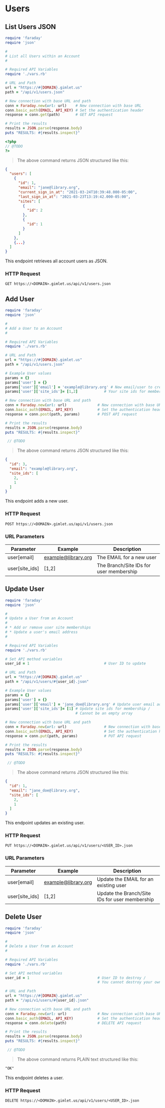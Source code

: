 # Users

## List Users JSON

```ruby
require 'faraday'
require 'json'

#
# List all Users within an Account
#

# Required API Variables
require './vars.rb'

# URL and Path
url = "https://#{DOMAIN}.gimlet.us"
path = "/api/v1/users.json"

# New connection with base URL and path
conn = Faraday.new(url: url)    # New connection with base URL
conn.basic_auth(EMAIL, API_KEY) # Set the authentication header
response = conn.get(path)       # GET API request

# Print the results
results = JSON.parse(response.body)
puts "RESULTS: #{results.inspect}"

```

```php
<?php
// @TODO
?>
```

> The above command returns JSON structured like this:

```json
{
  "users": [
    {
      "id": 1,
      "email": "jane@library.org",
      "current_sign_in_at": "2021-03-24T10:39:48.000-05:00",
      "last_sign_in_at": "2021-03-23T13:19:42.000-05:00",
      "sites": [
        {
          "id": 2
        },
        {
          "id": 1
        }
      ]
    },
    {...}
  ]
}
```

This endpoint retrieves all account users as JSON.

### HTTP Request

`GET https://<DOMAIN>.gimlet.us/api/v1/users.json`

## Add User

```ruby
require 'faraday'
require 'json'

#
# Add a User to an Account
#

# Required API Variables
require './vars.rb'

# URL and Path
url = "https://#{DOMAIN}.gimlet.us"
path = "/api/v1/users.json"

# Example User values
params = {}
params['user'] = {}
params['user']['email'] = 'example@library.org' # New email/user to create
params['user']['site_ids']= [1,2]            # Your site ids for membership

# New connection with base URL and path
conn = Faraday.new(url: url)              # New connection with base URL
conn.basic_auth(EMAIL, API_KEY)           # Set the authentication header
response = conn.post(path, params)        # POST API request

# Print the results
results = JSON.parse(response.body)
puts "RESULTS: #{results.inspect}"

```

```php
 // @TODO
```

> The above command returns JSON structured like this:

```json
{
  "id": 3,
  "email": "example@library.org",
  "site_ids": [
    2,
    1
  ]
}
```

This endpoint adds a new user.

### HTTP Request

`POST https://<DOMAIN>.gimlet.us/api/v1/users.json`

### URL Parameters

Parameter | Example | Description
--------- | ----------- | -----------
user[email]| example@library.org | The EMAIL for a new user
user[site_ids]| [1,2] | The Branch/Site IDs for user membership

## Update User

```ruby
require 'faraday'
require 'json'

#
# Update a User from an Account
#
# * Add or remove user site memberships
# * Update a user's email address
#

# Required API Variables
require './vars.rb'

# Set API method variables
user_id = 1                                  # User ID to update

# URL and Path
url = "https://#{DOMAIN}.gimlet.us"
path = "/api/v1/users/#{user_id}.json"

# Example User values
params = {}
params['user'] = {}
params['user']['email'] = 'jane_doe@library.org' # Update user email address
params['user']['site_ids']= [1] # Update site ids for membership /
                                # Cannot be an empty array

# New connection with base URL and path
conn = Faraday.new(url: url)                 # New connection with base URL
conn.basic_auth(EMAIL, API_KEY)              # Set the authentication header
response = conn.put(path, params)            # PUT API request

# Print the results
results = JSON.parse(response.body)
puts "RESULTS: #{results.inspect}"


```

```php
 // @TODO
```

> The above command returns JSON structured like this:

```json
{
  "id": 1,
  "email": "jane_doe@library.org",
  "site_ids": [
    2,
    1
  ]
}
```

This endpoint updates an existing user.

### HTTP Request

`PUT https://<DOMAIN>.gimlet.us/api/v1/users/<USER_ID>.json`

### URL Parameters

Parameter | Example | Description
--------- | ----------- | -----------
user[email]| example@library.org | Update the EMAIL for an existing user
user[site_ids]| [1,2] | Update the Branch/Site IDs for user membership

## Delete User

```ruby
require 'faraday'
require 'json'

#
# Delete a User from an Account
#

# Required API Variables
require './vars.rb'

# Set API method variables
user_id = 1                               # User ID to destroy /
                                          # You cannot destroy your own account

# URL and Path
url = "https://#{DOMAIN}.gimlet.us"
path = "/api/v1/users/#{user_id}.json"

# New connection with base URL and path
conn = Faraday.new(url: url)              # New connection with base URL
conn.basic_auth(EMAIL, API_KEY)           # Set the authentication header
response = conn.delete(path)              # DELETE API request

# Print the results
results = JSON.parse(response.body)
puts "RESULTS: #{results.inspect}"

```

```php
 // @TODO
```

> The above command returns PLAIN text structured like this:

```txt
"OK"
```

This endpoint deletes a user.

### HTTP Request

`DELETE https://<DOMAIN>.gimlet.us/api/v1/users/<USER_ID>.json`
